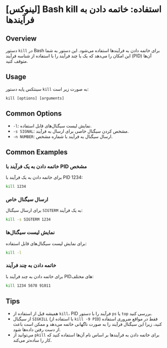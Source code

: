 # [لینوکس] Bash kill استفاده: خاتمه دادن به فرآیندها

## Overview
دستور `kill` در Bash برای خاتمه دادن به فرآیندها استفاده می‌شود. این دستور به شما این امکان را می‌دهد که یک یا چند فرآیند را با استفاده از شناسه فرآیند (PID) آن‌ها متوقف کنید.

## Usage
سینتکس پایه دستور `kill` به صورت زیر است:

```
kill [options] [arguments]
```

## Common Options
- `-l`: نمایش لیست سیگنال‌های قابل استفاده.
- `-s SIGNAL`: مشخص کردن سیگنال خاصی برای ارسال به فرآیند.
- `-n NUMBER`: ارسال سیگنال به فرآیند با شماره مشخص.

## Common Examples
### خاتمه دادن به یک فرآیند با PID مشخص
برای خاتمه دادن به یک فرآیند با PID 1234:
```bash
kill 1234
```

### ارسال سیگنال خاص
برای ارسال سیگنال `SIGTERM` به یک فرآیند:
```bash
kill -s SIGTERM 1234
```

### نمایش لیست سیگنال‌ها
برای نمایش لیست سیگنال‌های قابل استفاده:
```bash
kill -l
```

### خاتمه دادن به چند فرآیند
برای خاتمه دادن به چند فرآیند با PIDهای مختلف:
```bash
kill 1234 5678 91011
```

## Tips
- همیشه قبل از استفاده از `kill`، PID فرآیند را با دستور `ps` یا `top` بررسی کنید.
- از سیگنال `SIGKILL` (با استفاده از `kill -9 PID`) فقط در مواقع ضروری استفاده کنید، زیرا این سیگنال فرآیند را به صورت ناگهانی خاتمه می‌دهد و ممکن است باعث از دست رفتن داده‌ها شود.
- می‌توانید از `pkill` برای خاتمه دادن به فرآیندها بر اساس نام آن‌ها استفاده کنید که کار را ساده‌تر می‌کند.